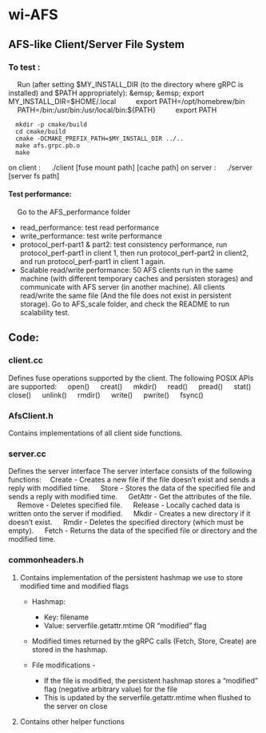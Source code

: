 # wi-AFS
## AFS-like Client/Server File System

### To test :
 &emsp;  Run (after setting $MY_INSTALL_DIR (to the directory where gRPC is installed) and $PATH appropriately):
     &emsp; &emsp;  export MY_INSTALL_DIR=$HOME/.local
     &emsp; &emsp;  export PATH=/opt/homebrew/bin
      &emsp; &emsp; PATH=/bin:/usr/bin:/usr/local/bin:${PATH}
      &emsp; &emsp; export PATH

      mkdir -p cmake/build
      cd cmake/build
      cmake -DCMAKE_PREFIX_PATH=$MY_INSTALL_DIR ../..
      make afs.grpc.pb.o
      make

  on client :
   &emsp;  ./client [fuse mount path] [cache path]
	on server :
	&emsp; ./server [server fs path]
   #### Test performance:
   &emsp; Go to the AFS_performance folder &emsp;
   *  read_performance: test read performance
   *  write_performance: test write performance
   *  protocol_perf-part1 & part2: test consistency performance, run protocol_perf-part1 in client 1, then run protocol_perf-part2 in client2, and run protocol_perf-part1 in client 1 again.
   * Scalable read/write performance: 50 AFS clients run in the same machine (with different temporary caches and persisten storages) and communicate with AFS server (in another machine). All clients read/write the same file (And the file does not exist in persistent storage). Go to AFS_scale folder, and check the README to run scalability test.

## Code:
### client.cc
Defines fuse operations supported by the client.   The following POSIX APIs are supported:
   &emsp; open()
  &emsp;  creat()
  &emsp;  mkdir()
   &emsp; read()
  &emsp;  pread()
  &emsp;  stat()
  &emsp;  close()
 &emsp;  unlink()
  &emsp; rmdir()
  &emsp; write()
  &emsp; pwrite()
  &emsp; fsync()

### AfsClient.h
Contains implementations of all client side functions.

### server.cc
Defines the server interface
The server interface consists of the following functions:
&emsp;Create -
Creates a new file if the file doesn’t exist and sends a reply with modified time.
&emsp; Store -
Stores the data of the specified file and sends a reply with modified time.
&emsp; GetAttr -
Get the attributes of the file.
&emsp; Remove -
Deletes specified file.
&emsp; Release -
Locally cached data is written onto the server if modified.
&emsp; Mkdir -
Creates a new directory if it doesn’t exist.
&emsp; Rmdir -
Deletes the specified directory (which must be empty).
&emsp; Fetch -
Returns the data of the specified file or directory and the modified time.

### commonheaders.h
1. Contains implementation of the persistent hashmap we use to store modified time and modified flags

    * Hashmap:
        * Key: filename
        * Value: serverfile.getattr.mtime OR “modified” flag

    * Modified times returned by the gRPC calls (Fetch, Store, Create) are stored in the hashmap.
    * File modifications -
        * If the file is modified, the persistent hashmap stores a “modified” flag (negative arbitrary value) for the file
        * This is updated by the serverfile.getattr.mtime when flushed to the server on close

2. Contains other helper functions




